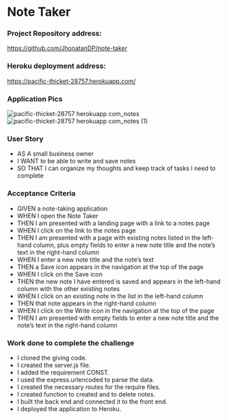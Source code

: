 # Note Taker

### Project Repository address:
https://github.com/JhonatanDP/note-taker

### Heroku deployment address:
https://pacific-thicket-28757.herokuapp.com/

### Application Pics
![pacific-thicket-28757 herokuapp com_notes](https://user-images.githubusercontent.com/106892660/189511489-87e3d22a-9996-435e-abb2-7a6574014bfe.png)
![pacific-thicket-28757 herokuapp com_notes (1)](https://user-images.githubusercontent.com/106892660/189511496-864fd5ce-35da-4162-baa3-adad061b29c0.png)


### User Story

- AS A small business owner
- I WANT to be able to write and save notes
- SO THAT I can organize my thoughts and keep track of tasks I need to complete

### Acceptance Criteria

- GIVEN a note-taking application
- WHEN I open the Note Taker
- THEN I am presented with a landing page with a link to a notes page
- WHEN I click on the link to the notes page
- THEN I am presented with a page with existing notes listed in the left-hand column, plus empty fields to enter a new note title and the note’s text in the right-hand column
- WHEN I enter a new note title and the note’s text
- THEN a Save icon appears in the navigation at the top of the page
- WHEN I click on the Save icon
- THEN the new note I have entered is saved and appears in the left-hand column with the other existing notes
- WHEN I click on an existing note in the list in the left-hand column
- THEN that note appears in the right-hand column
- WHEN I click on the Write icon in the navigation at the top of the page
- THEN I am presented with empty fields to enter a new note title and the note’s text in the right-hand column

### Work done to complete the challenge

- I cloned the giving code.  
- I created the server.js file.
- I added the requirement CONST.
- I used the express.urlencoded to parse the data.
- I created the necessary routes for the require files.
- I created function to created and to delete notes.
- I built the back end and connected it to the front end.
- I deployed the application to Heroku.
